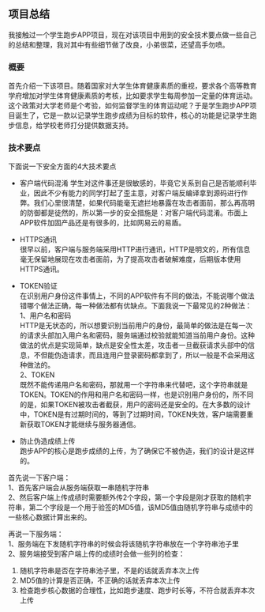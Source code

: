 ## 项目总结
我接触过一个学生跑步APP项目，现在对该项目中用到的安全技术要点做一些自己的总结和整理，我对其中有些细节做了改良，小弟很菜，还望高手勿喷。

### 概要
首先介绍一下该项目。随着国家对大学生体育健康素质的重视，要求各个高等教育学府增加对学生体育健康素质的考核，比如要求学生每周参加一定量的体育运动。这个政策对大学老师是个考验，如何监督学生的体育运动呢？于是学生跑步APP项目诞生了，它是一款以记录学生跑步成绩为目标的软件，核心的功能是记录学生跑步信息，给学校老师打分提供数据支持。  

### 技术要点
下面说一下安全方面的4大技术要点

- 客户端代码混淆
学生对这件事还是很敏感的，毕竟它关系到自己是否能顺利毕业，因此不少有能力的同学打起了歪主意，对客户端反编译拿到源码进行作弊。我们心里很清楚，如果代码能毫无遮拦地暴露在攻击者面前，那么再高明的防御都是徒然的，所以第一步的安全措施是：对客户端代码混淆。市面上APP软件加固产品还是有很多的，比如网易云的易盾。

- HTTPS通讯  
很早以前，客户端与服务端采用HTTP进行通讯，HTTP是明文的，所有信息毫无保留地展现在攻击者面前，为了提高攻击者破解难度，后期版本使用HTTPS通讯。  

- TOKEN验证  
在识别用户身份这件事情上，不同的APP软件有不同的做法，不能说哪个做法错哪个做法正确，每一种做法都有优缺点。下面我说一下最常见的2种做法：  
1、用户名和密码  
HTTP是无状态的，所以想要识别当前用户的身份，最简单的做法是在每一次的请求头部加入用户名和密码，服务端通过校验就能知道当前用户身份。这种做法的优点是实现简单，缺点是安全性太差，攻击者一旦截获请求头部中的信息，不但能伪造请求，而且连用户登录密码都拿到了，所以一般是不会采用这种做法的。  
2、TOKEN  
既然不能传递用户名和密码，那就用一个字符串来代替吧，这个字符串就是TOKEN。TOKEN的作用和用户名和密码一样，也是识别用户身份的，所不同的是，如果TOKEN被攻击者截获，用户的密码还是安全的。在大多数的设计中，TOKEN是有过期时间的，等到了过期时间，TOKEN失效，客户端需要重新获取TOKEN才能继续与服务器通信。

- 防止伪造成绩上传  
跑步APP的核心是跑步成绩的上传，为了确保它不被伪造，我们的设计是这样的。  

首先说一下客户端：  
1、首先客户端会从服务端获取一串随机字符串  
2、然后客户端上传成绩时需要额外传2个字段，第一个字段是刚才获取的随机字符串，第二个字段是一个用于验签的MD5值，该MD5值由随机字符串与成绩中的一些核心数据计算出来的。  

再说一下服务端：  
1、服务端在下发随机字符串的时候会将该随机字符串放在一个字符串池子里  
2、服务端接受到客户端上传的成绩时会做一些列的检查：  
   1. 随机字符串是否在字符串池子里，不是的话就丢弃本次上传  
   2. MD5值的计算是否正确，不正确的话就丢弃本次上传  
   3. 检查跑步核心数据的合理性，比如跑步速度、跑步时长等，不符合就丢弃本次上传  
